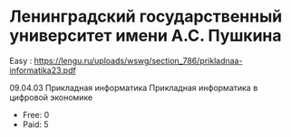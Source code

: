 # Ленинградский государственный университет имени А.С. Пушкина

Easy :
https://lengu.ru/uploads/wswg/section_786/prikladnaa-informatika23.pdf

09.04.03	Прикладная информатика	Прикладная информатика в цифровой экономике



- Free: 0
- Paid: 5